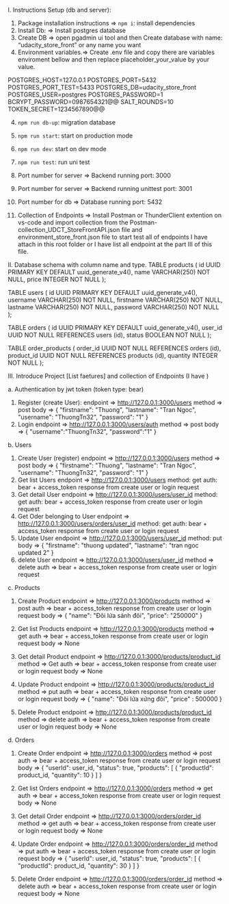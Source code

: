 I. Instructions Setup (db and server):

1. Package installation instructions => `npm i`: install dependencies
2. Install Db: => Install postgres database
3. Create DB => open pgadmin ui tool and then Create database with name: “udacity_store_front” or any name you want
4. Environment variables.=> Create .env file and copy there are variables enviroment bellow and then replace placeholder_your_value by your value.

  POSTGRES_HOST=127.0.0.1
  POSTGRES_PORT=5432
  POSTGRES_PORT_TEST=5433
  POSTGRES_DB=udacity_store_front
  POSTGRES_USER=postgres
  POSTGRES_PASSWORD=1
  BCRYPT_PASSWORD=0987654321@@
  SALT_ROUNDS=10
  TOKEN_SECRET=1234567890@@

4. `npm run db-up`: migration database
5. `npm run start`: start on production mode
6. `npm run dev`: start on dev mode
7. `npm run test`: run uni test

8. Port number for server => Backend running port: 3000
9. Port number for server => Backend running unittest port: 3001
10. Port number for db => Database running port: 5432
11. Collection of Endpoints => Install Postman or ThunderClient extention on vs-code and import collection from the Postman-collection_UDCT_StoreFrontAPI.json file and environment_store_front.json file to start test all of endpoints I have attach in this root folder or I have list all endpoint at the part III of this file.

II. Database schema with column name and type.
  TABLE products (
    id    UUID PRIMARY KEY DEFAULT uuid_generate_v4(),
    name  VARCHAR(250) NOT NULL,
    price INTEGER      NOT NULL
  );

  TABLE users (
    id              UUID PRIMARY KEY DEFAULT uuid_generate_v4(),
    username        VARCHAR(250) NOT NULL,
    firstname       VARCHAR(250) NOT NULL,
    lastname        VARCHAR(250) NOT NULL,
    password        VARCHAR(250) NOT NULL
  );

  TABLE orders (
    id      UUID PRIMARY KEY DEFAULT uuid_generate_v4(),
    user_id UUID NOT NULL REFERENCES users (id),
    status  BOOLEAN NOT NULL
  );

  TABLE order_products (
    order_id   UUID NOT NULL REFERENCES orders (id),
    product_id UUID NOT NULL REFERENCES products (id),
    quantity   INTEGER NOT NULL
  );

III. Introduce Project [List faetures] and collection of Endpoints (I have )

a. Authentication by jwt token (token type: bear)
  1. Register (create User): 
    endpoint => http://127.0.0.1:3000/users 
    method => post
    body => {
      "firstname": "Thuong",
      "lastname": "Tran Ngoc",
      "username": "ThuongTn32",
      "password": "1"
    } 
  2. Login 
    endpoint => http://127.0.0.1:3000/users/auth
    method => post
    body => {
      "username":"ThuongTn32",
      "password":"1"
    } 

b. Users
  1. Create User (register)
    endpoint => http://127.0.0.1:3000/users 
    method => post
    body => {
      "firstname": "Thuong",
      "lastname": "Tran Ngoc",
      "username": "ThuongTn32",
      "password": "1"
    }
  2. Get list Users
    endpoint => http://127.0.0.1:3000/users
    method: get
    auth: bear + access_token response from create user or login request
  3. Get detail User
    endpoint => http://127.0.0.1:3000/users/user_id
    method: get
    auth: bear + access_token response from create user or login request
  4. Get Oder belonging to User
    endpoint => http://127.0.0.1:3000/users/orders/user_id
    method: get
    auth: bear + access_token response from create user or login request
  5. Update User
    endpoint => http://127.0.0.1:3000/users/user_id
    method: put
    body => {
      "firstname": "thuong updated",
      "lastname": "tran ngoc updated 2"
    }
  6. delete User
    endpoint => http://127.0.0.1:3000/users/user_id
    method => delete
    auth => bear + access_token response from create user or login request

c. Products
  1. Create Product
    endpoint => http://127.0.0.1:3000/products
    method => post
    auth => bear + access_token response from create user or login request
    body =>  {
      "name": "Đôi lứa sánh đôi",
      "price": "250000"
    }

  2. Get list Products
    endpoint => http://127.0.0.1:3000/products
    method => get
    auth => bear + access_token response from create user or login request
    body =>  None

  3. Get detail Product
    endpoint => http://127.0.0.1:3000/products/product_id
    method => Get 
    auth => bear + access_token response from create user or login request
    body =>  None

  4. Update Product
    endpoint => http://127.0.0.1:3000/products/product_id
    method => put
    auth => bear + access_token response from create user or login request
    body =>  {
      "name": "Đôi lứa xứng đôi",
      "price" : 500000
    }

  5. Delete Product
    endpoint => http://127.0.0.1:3000/products/product_id
    method => delete
    auth => bear + access_token response from create user or login request
    body =>  None

d. Orders
  1. Create Order
    endpoint => http://127.0.0.1:3000/orders
    method => post
    auth => bear + access_token response from create user or login request
    body =>  {
      "userId": user_id,
      "status": true,
      "products": [
        {
          "productId": product_id,
          "quantity": 10
        }
      ]
    }

  2. Get list Orders
    endpoint => http://127.0.0.1:3000/orders
    method => get
    auth => bear + access_token response from create user or login request
    body =>  None

  3. Get detail Order
    endpoint => http://127.0.0.1:3000/orders/order_id
    method => get
    auth => bear + access_token response from create user or login request
    body =>  None

  4. Update Order
    endpoint => http://127.0.0.1:3000/orders/order_id
    method => put
    auth => bear + access_token response from create user or login request
    body =>  {
      "userId": user_id,
      "status": true,
      "products": [
        {
          "productId": product_id,
          "quantity": 30
        }
      ]
    }

  5. Delete Order
    endpoint => http://127.0.0.1:3000/orders/order_id
    method => delete
    auth => bear + access_token response from create user or login request
    body =>  None
  